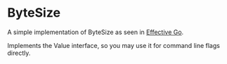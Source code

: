# ByteSize

A simple implementation of ByteSize as seen in [Effective
Go](https://golang.org/doc/effective_go.html).

Implements the Value interface, so you may use it for command line flags
directly.
